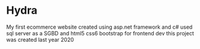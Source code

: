 # Hydra
My first ecommerce website created using asp.net framework and c# 
used sql server as a SGBD
and html5 css6 bootstrap for frontend dev
this project was created last year 2020
